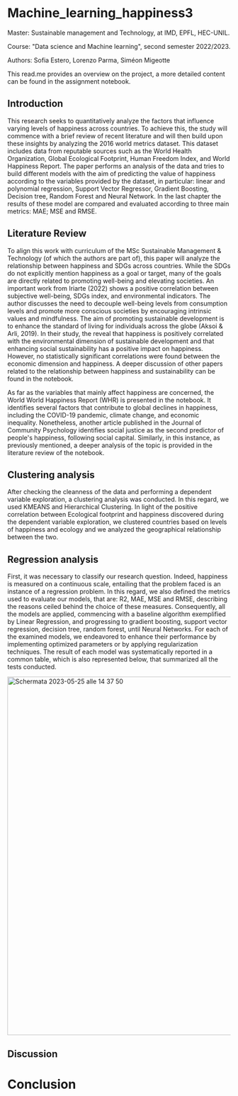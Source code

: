 # Machine_learning_happiness3
Master: Sustainable management and Technology, at IMD, EPFL, HEC-UNIL.

Course: "Data science and Machine learning", second semester 2022/2023.

Authors: Sofia Estero, Lorenzo Parma, Siméon Migeotte

This read.me provides an overview on the project, a more detailed content can be found in the assignment notebook. 

## Introduction
This research seeks to quantitatively analyze the factors that influence varying levels of happiness across countries. To achieve this, the study will commence with a brief review of recent literature and will then build upon these insights by analyzing the 2016 world metrics dataset. This dataset includes data from reputable sources such as the World Health Organization, Global Ecological Footprint, Human Freedom Index, and World Happiness Report. The paper performs an analysis of the data and tries to build different models with the aim of predicting the value of happiness according to the variables provided by the dataset, in particular: linear and polynomial regression, Support Vector Regressor, Gradient Boosting, Decision tree, Random Forest and Neural Network. In the last chapter the results of these model are compared and evaluated according to three main metrics: MAE; MSE and RMSE. 

## Literature Review
To align this work with curriculum of the MSc Sustainable Management & Technology (of which the authors are part of), this paper will analyze the relationship between happiness and SDGs across countries. While the SDGs do not explicitly mention happiness as a goal or target, many of the goals are directly related to promoting well-being and elevating societies. An important work from Iriarte (2022) shows a positive correlation between subjective well-being, SDGs index, and environmental indicators. The author discusses the need to decouple well-being levels from consumption levels and promote more conscious societies by encouraging intrinsic values and mindfulness.
The aim of promoting sustainable development is to enhance the standard of living for individuals across the globe (Aksoi & Arli, 2019). In their study, the reveal that happiness is positively correlated with the environmental dimension of sustainable development and that enhancing social sustainability has a positive impact on happiness. However, no statistically significant correlations were found between the economic dimension and happiness. A deeper discussion of other papers related to the relationship between happiness and sustainability can be found in the notebook. 

As far as the variables that mainly affect happiness are concerned, the World World Happiness Report (WHR) is presented in the notebook. It identifies several factors that contribute to global declines in happiness, including the COVID-19 pandemic, climate change, and economic inequality. Nonetheless, another article published in the Journal of Community Psychology identifies social justice as the second predictor of people's happiness, following social capital. 
Similarly, in this instance, as previously mentioned, a deeper analysis of the topic is provided in the literature review of the notebook. 

## Clustering analysis
After checking the cleanness of the data and performing a dependent variable exploration, a clustering analysis was conducted. In this regard, we used KMEANS and Hierarchical Clustering. In light of the positive correlation between Ecological footprint and happiness discovered during the dependent variable exploration, we clustered countries based on levels of happiness and ecology and we analyzed the geographical relationship between the two.


## Regression analysis
First, it was necessary to classify our research question. Indeed, happiness is measured on a continuous scale, entailing that the problem faced is an instance of a regression problem. In this regard, we also defined the metrics used to evaluate our models, that are: R2, MAE, MSE and RMSE, describing the reasons ceiled behind the choice of these measures. Consequently, all the models are applied, commencing with a baseline algorithm exemplified by Linear Regression, and progressing to gradient boosting, support vector regression, decision tree, random forest, until Neural Networks. For each of the examined models, we endeavored to enhance their performance by implementing optimized parameters or by applying regularization techniques. The result of each model was systematically reported in a common table, which is also represented below, that summarized all the tests conducted.

<img width="809" alt="Schermata 2023-05-25 alle 14 37 50" src="https://github.com/sofiaestero/Machine_learning_happiness3/assets/114024000/b163fcc7-9ba0-4c2d-af3d-669733eaad86">


## Discussion



# Conclusion

